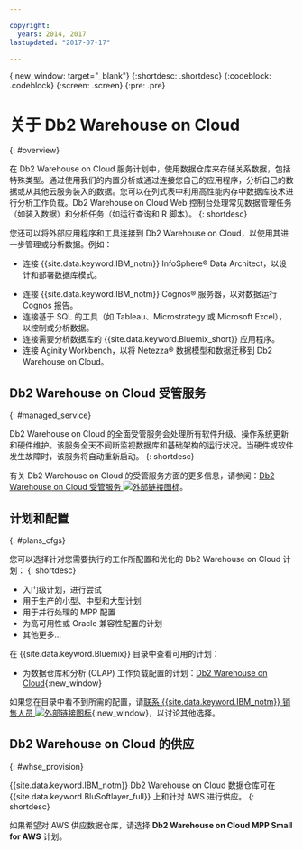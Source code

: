 ```yaml
---

copyright:
  years: 2014, 2017
lastupdated: "2017-07-17"

---
```


<!-- Attribute definitions --> 
{:new_window: target="_blank"}
{:shortdesc: .shortdesc}
{:codeblock: .codeblock}
{:screen: .screen}
{:pre: .pre}

# 关于 Db2 Warehouse on Cloud
{: #overview}

在 Db2 Warehouse on Cloud 服务计划中，使用数据仓库来存储关系数据，包括特殊类型。通过使用我们的内置分析或通过连接您自己的应用程序，分析自己的数据或从其他云服务装入的数据。您可以在列式表中利用高性能内存中数据库技术进行分析工作负载。Db2 Warehouse on Cloud Web 控制台处理常见数据管理任务（如装入数据）和分析任务（如运行查询和 R 脚本）。
{: shortdesc}

您还可以将外部应用程序和工具连接到 Db2 Warehouse on Cloud，以使用其进一步管理或分析数据。例如：
   * 连接 {{site.data.keyword.IBM_notm}} InfoSphere® Data Architect，以设计和部署数据库模式。
<!--   * Connect Esri ArcGIS to perform geospatial analytics and map publishing with your data. -->
   * 连接 {{site.data.keyword.IBM_notm}} Cognos® 服务器，以对数据运行 Cognos 报告。
   * 连接基于 SQL 的工具（如 Tableau、Microstrategy 或 Microsoft Excel），以控制或分析数据。
   * 连接需要分析数据库的 {{site.data.keyword.Bluemix_short}} 应用程序。
   * 连接 Aginity Workbench，以将 Netezza® 数据模型和数据迁移到 Db2 Warehouse on Cloud。

## Db2 Warehouse on Cloud 受管服务
{: #managed_service}

Db2 Warehouse on Cloud 的全面受管服务会处理所有软件升级、操作系统更新和硬件维护。该服务全天不间断监视数据库和基础架构的运行状况。当硬件或软件发生故障时，该服务将自动重新启动。
{: shortdesc}

有关 Db2 Warehouse on Cloud 的受管服务方面的更多信息，请参阅：[Db2 Warehouse on Cloud 受管服务 ![外部链接图标](../../icons/launch-glyph.svg "外部链接图标")](https://www.ibm.com/support/knowledgecenter/SS6NHC/com.ibm.swg.im.dashdb.doc/managed_service.html "外部链接图标")。

## 计划和配置
{: #plans_cfgs}

您可以选择针对您需要执行的工作所配置和优化的 Db2 Warehouse on Cloud 计划：
{: shortdesc}

   * 入门级计划，进行尝试
   * 用于生产的小型、中型和大型计划
   * 用于并行处理的 MPP 配置
   * 为高可用性或 Oracle 兼容性配置的计划
   * 其他更多...

在 {{site.data.keyword.Bluemix}} 目录中查看可用的计划：
   * 为数据仓库和分析 (OLAP) 工作负载配置的计划：[Db2 Warehouse on Cloud](https://console.ng.bluemix.net/catalog/services/dashdb-for-analytics){:new_window}
<!--   * Plans configured for high-speed, transactional processing (OLTP): [{{site.data.keyword.dashdbshort_notm}} for Transactions](https://console.ng.bluemix.net/catalog/services/dashdb-for-transactions-sql-database){:new_window} -->

如果您在目录中看不到所需的配置，请[联系 {{site.data.keyword.IBM_notm}} 销售人员 ![外部链接图标](../../icons/launch-glyph.svg "外部链接图标")](https://www.ibm.com/connect/ibm/us/en/?lnk=fcw "外部链接图标"){:new_window}，以讨论其他选择。

## Db2 Warehouse on Cloud 的供应
{: #whse_provision}

{{site.data.keyword.IBM_notm}} Db2 Warehouse on Cloud 数据仓库可在 {{site.data.keyword.BluSoftlayer_full}} 上和针对 AWS 进行供应。
{: shortdesc}

如果希望对 AWS 供应数据仓库，请选择 **Db2 Warehouse on Cloud MPP Small for AWS** 计划。

<!-- If you want to have the data warehouse provisioned for AWS, select the **{{site.data.keyword.IBM_notm}} {{site.data.keyword.dashdbshort_notm}} for Analytics MPP Small for AWS** plan. -->

<!-- ##dashDB for Transactions
{: #dashDB_tr}

In the {{site.data.keyword.dashdbshort_notm}} for Transactions plans, use the {{site.data.keyword.dashdbshort_notm}} relational database for online transaction processing. You can connect new or existing applications, and you can begin processing transactions and storing your data. With DB2® and Oracle compatibility, you can connect small or large applications and benefit from a managed enterprise-class database system. You can leverage the {{site.data.keyword.dashdbshort_notm}} for Transactions web console to manage users, load data, and get connection information.
{: shortdesc} -->

<!-- ##dashDB web console overview
{: #console_overview}

You can manage your {{site.data.keyword.dashdbshort_notm}} database, analyze your data, and monitor sensitive data with the {{site.data.keyword.dashdbshort_notm}} web console accessible from {{site.data.keyword.Bluemix_notm}}.
{: shortdesc}

Open the web console by clicking the service tile on your application overview page, and then click **Open**.

Single sign-on authentication connects you directly to the web console. You can access connection information from the web console, and the **Downloads** page includes links to client drivers for accessing {{site.data.keyword.dashdbshort_notm}} from remote applications. You can also access sample data and reports.

###Sensitive data reporting

The {{site.data.keyword.dashdbshort_notm}} web console includes a sensitive data reporting feature that detects and monitors sensitive objects in the {{site.data.keyword.dashdbshort_notm}} data warehouse, such as credit card numbers and US Social Security numbers.

To run and view reports that identify columns that contain sensitive data and provide information about connections and activities that access the sensitive data, select **Monitor &gt; Sensitive Data** in the web console. -->


<!-- ##IBM Analytics Services
{: #analytics_services}

For more information about {{site.data.keyword.IBM_notm}} analytics services and finding your local services representative, see: [{{site.data.keyword.IBM_notm}} Analytics Services ![External link icon](../../icons/launch-glyph.svg "External link icon")](http://www.ibm.com/software/data/services/).
{: shortdesc} -->














